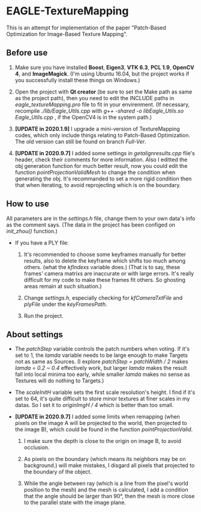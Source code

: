 # EAGLE-TextureMapping

This is an attempt for implementation of the paper "Patch-Based Optimization for Image-Based Texture Mapping".

## Before use

1. Make sure you have installed **Boost**, **Eigen3**, **VTK 6.3**, **PCL 1.9**, **OpenCV 4**, and **ImageMagick**.
   (I'm using Ubuntu 16.04, but the project works if you successfully install these things on Windows.)

2. Open the project with **Qt creator** (be sure to set the Make path as same as the project path), then you need to edit the INCLUDE paths in _eagle_textureMapping.pro_ file to fit in your envirenment.
   (If necessary, recompile _./lib/Eagle_Utils.cpp_ with _g++ -shared -o libEagle_Utils.so Eagle_Utils.cpp_ , if the OpenCV4 is in the system path.)

3. **[UPDATE in 2020.1.9]** I upgrade a mini-version of TextureMapping codes, which only include things relating to Patch-Based Optimization. The old version can still be found on branch _Full-Ver_.

4. **[UPDATE in 2020.9.7]** I added some settings in _getalignresults.cpp_ file's header, check their comments for more information. Also I editted the obj generation function for much better result, now you could edit the function _pointProjectionValidMesh_ to change the condition when generating the obj. It's recommanded to set a more rigid condition then that when iterating, to avoid reprojecting which is on the boundary.

## How to use

All parameters are in the _settings.h_ file, change them to your own data's info as the comment says.
   (The data in the project has been configed on _init_zhou()_ function.)

- If you have a PLY file:

  1. It's recommended to choose some keyframes manually for better results, also to delete the keyframe which shifts too much among others. (what the _kfIndexs_ variable does.)
     (That is to say, these frames' camera matrixs are inaccurate or with large errors. It's really difficult for my code to make these frames fit others. So ghosting areas remain at such situation.)

  2. Change _settings.h_, especially checking for _kfCameraTxtFile_ and _plyFile_ under the _keyFramesPath_.
  
  3. Run the project.

## About settings

- The _patchStep_ variable controls the patch numbers when voting. If it's set to 1, the _lamda_ variable needs to be large enough to make Targets not as same as Sources.
   (I explore _patchStep = patchWidth / 2_ makes _lamda = 0.2 ~ 0.4_ effectively work, but larger _lamda_ makes the result fall into local minima too early, while smaller _lamda_ makes no sense as Textures will do nothing to Targets.)

- The _scaleInitH_ variable sets the first scale resolution's height. I find if it's set to 64, it's quite difficult to store minor textures at finer scales in my datas. So I set it to _originImgH / 4_ which is better than too small.

- **[UPDATE in 2020.9.7]** I added some limits when remapping (when pixels on the image A will be projected to the world, then projected to the image B), which could be found in the function _pointProjectionValid_. 

  1. I make sure the depth is close to the origin on image B, to avoid occlusion. 
  
  2. As pixels on the boundary (which means its neighbors may be on background.) will make mistakes, I disgard all pixels that projected to the boundary of the object.

  3. While the angle between ray (which is a line from the pixel's world position to the mesh) and the mesh is calculated, I add a condition that the angle should be larger than 90°, then the mesh is more close to the parallel state with the image plane.
  
